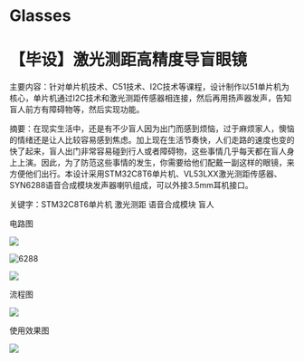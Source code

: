 # Glasses
# 【毕设】激光测距高精度导盲眼镜

主要内容：针对单片机技术、C51技术、I2C技术等课程，设计制作以51单片机为核心，单片机通过I2C技术和激光测距传感器相连接，然后再用扬声器发声，告知盲人前方有障碍物等，然后实现功能。 

摘要：在现实生活中，还是有不少盲人因为出门而感到烦恼，过于麻烦家人，懊恼的情绪还是让人比较容易感到焦虑。加上现在生活节奏快，人们走路的速度也变的快了起来，盲人出门非常容易碰到行人或者障碍物，这些事情几乎每天都在盲人身上上演。因此，为了防范这些事情的发生，你需要给他们配戴一副这样的眼镜，来方便他们出行。本设计采用STM32C8T6单片机、VL53LXX激光测距传感器、SYN6288语音合成模块发声器喇叭组成，可以外接3.5mm耳机接口。

关键字：STM32C8T6单片机 激光测距 语音合成模块 盲人

电路图

![](https://gitee.com/EEEugene/my-drawing-bed/raw/master/img/VL53L.jpg)

![](https://gitee.com/EEEugene/my-drawing-bed/raw/master/img/SYN6288.png "6288")

![](https://gitee.com/EEEugene/my-drawing-bed/raw/master/img/C8T6.jpg)

流程图

<img src="https://gitee.com/EEEugene/my-drawing-bed/raw/master/img/20200329152912321.png"/>

使用效果图

![](https://gitee.com/EEEugene/my-drawing-bed/raw/master/img/微信图片_20210515112646.jpg)
